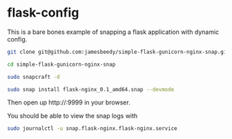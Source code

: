 # flask-config

This is a bare bones example of snapping a flask application with dynamic config.

```bash
git clone git@github.com:jamesbeedy/simple-flask-gunicorn-nginx-snap.git

cd simple-flask-gunicorn-nginx-snap

sudo snapcraft -d

sudo snap install flask-nginx_0.1_amd64.snap --devmode
```

Then open up http://<ipaddress-where-snap-is-running>:9999 in your browser.


You should be able to view the snap logs with
```bash
sudo journalctl -u snap.flask-nginx.flask-nginx.service
```
